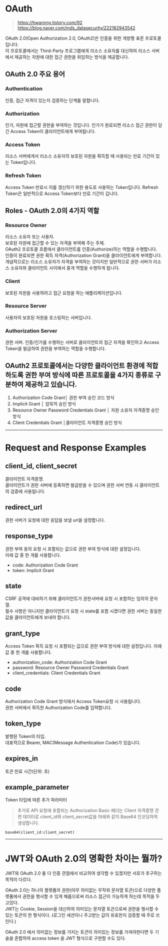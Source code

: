 # OAuth  

> https://hwannny.tistory.com/92  
> https://blog.naver.com/mds_datasecurity/222182943542  

OAuth 2.0(Open Authorization 2.0, OAuth2)은 인증을 위한 개방형 표준 프로토콜입니다.   
이 프로토콜에서는 Third-Party 프로그램에게 리소스 소유자를 대신하여 리소스 서버에서 제공하는 자원에 대한 접근 권한을 위임하는 방식을 제공합니다.   


## OAuth 2.0 주요 용어
### Authentication
인증, 접근 자격이 있는지 검증하는 단계를 말합니다.  

### Authorization
인가, 자원에 접근할 권한을 부여하는 것입니다. 인가가 완료되면 리소스 접근 권한이 담긴 Access Token이 클라이언트에게 부여됩니다.  

### Access Token
리소스 서버에게서 리소스 소유자의 보호된 자원을 획득할 때 사용되는 만료 기간이 있는 Token입니다.  

### Refresh Token
Access Token 만료시 이를 갱신하기 위한 용도로 사용하는 Token입니다. Refresh Token은 일반적으로 Access Token보다 만료 기간이 깁니다.  


## Roles - OAuth 2.0의 4가지 역할
### Resource Owner
리소스 소유자 또는 사용자.  
보호된 자원에 접근할 수 있는 자격을 부여해 주는 주체.  
OAuth2 프로토콜 흐름에서 클라이언트를 인증(Authorize)하는 역할을 수행합니다.  
인증이 완료되면 권한 획득 자격(Authorization Grant)을 클라이언트에게 부여합니다.  
개념적으로는 리소스 소유자가 자격을 부여하는 것이지만 일반적으로 권한 서버가 리소스 소유자와 클라이언트 사이에서 중개 역할을 수행하게 됩니다.  

### Client
보호된 자원을 사용하려고 접근 요청을 하는 애플리케이션입니다.    

### Resource Server
사용자의 보호된 자원을 호스팅하는 서버입니다.  

### Authorization Server
권한 서버. 인증/인가를 수행하는 서버로 클라이언트의 접근 자격을 확인하고 Access Token을 발급하여 권한을 부여하는 역할을 수행합니다.  


## OAuth2 프로토콜에서는 다양한 클라이언트 환경에 적합하도록 권한 부여 방식에 따른 프로토콜을 4가지 종류로 구분하여 제공하고 있습니다.  
1. Authorization Code Grant│ 권한 부여 승인 코드 방식
2. Implicit Grant │ 암묵적 승인 방식
3. Resource Owner Password Credentials Grant │ 자원 소유자 자격증명 승인 방식
4. Client Credentials Grant │클라이언트 자격증명 승인 방식


-----

# Request and Response Examples
## client_id, client_secret
클라이언트 자격증명.  
클라이언트가 권한 서버에 등록하면 발급받을 수 있으며 권한 서버 연동 시 클라이언트의 검증에 사용됩니다.

## redirect_url
권한 서버가 요청에 대한 응답을 보낼 url을 설정합니다.

## response_type
권한 부여 동의 요청 시 포함되는 값으로 권한 부여 방식에 대한 설정입니다.  
아래 값 중 한 개를 사용합니다.  
- code: Authorization Code Grant
- token: Implicit Grant

## state
CSRF 공격에 대비하기 위해 클라이언트가 권한서버에 요청 시 포함하는 임의의 문자열.  
필수 사항은 아니지만 클라이언트가 요청 시 state를 포함 시켰다면 권한 서버는 동일한 값을 클라이언트에게 보내야 합니다.

## grant_type
Access Token 획득 요청 시 포함되는 값으로 권한 부여 방식에 대한 설정입니다. 아래 값 중 한 개를 사용합니다.
- authorization_code: Authorization Code Grant
- password: Resource Owner Password Credentials Grant
- client_credentials: Client Credentials Grant

## code
Authorization Code Grant 방식에서 Access Token요청 시 사용됩니다.  
권한 서버에서 획득한 Authorization Code를 입력합니다.

## token_type
발행된 Token의 타입.  
대표적으로 Bearer, MAC(Message Authentication Code)가 있습니다.  

## expires_in
토큰 만료 시간(단위: 초)  

## example_parameter
Token 타입에 따른 추가 파라미터  


> 추가로 API 요청에 포함되는 Authorization Basic 헤더는 Client 자격증명 관련 데이터로 client_id와 client_secret값을 아래와 같이 Base64 인코딩하여 생성합니다.  
```
base64(client_id:client_secret)
```

-----


# JWT와 OAuth 2.0의 명확한 차이는 뭘까?
JWT와 OAuth 2.0 둘 다 인증 관점에서 비교하여 생각할 수 있겠지만 서로가 추구하는 목적이 다르다.  
  
OAuth 2.0는 하나의 플랫폼의 권한(아무 의미없는 무작위 문자열 토큰)으로 다양한 플랫폼에서 권한을 행사할 수 있게 해줌으로써 리소스 접근이 가능하게 하는데 목적을 두고있다.  
JWT는 Cookie, Session을 대신하여 의미있는 문자열 토큰으로써 권한을 행사할 수 있는 토큰의 한 형식이다. (로그인 세션이나 주고받는 값이 유효한지 검증할 때 주로 쓰인다.)  
  
OAuth 2.0 에서 의미없는 정보를 가지는 토큰이 의미있는 정보를 가져야한다면 두 기술을 혼합하여 access token 을 JWT 형식으로 구현할 수도 있다.  